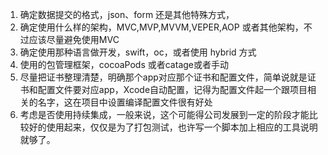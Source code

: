 1. 确定数据提交的格式，json、form 还是其他特殊方式，
2. 确定使用什么样的架构，MVC,MVP,MVVM,VEPER,AOP 或者其他架构，不过应该尽量避免使用MVC
3. 确定使用那种语言做开发，swift，oc，或者使用 hybrid 方式
4. 使用的包管理框架，cocoaPods 或者catage或者手动
5. 尽量把证书整理清楚，明确那个app对应那个证书和配置文件，简单说就是证书和配置文件要对应app，Xcode自动配置，记得为配置文件起一个跟项目相关的名字，这在项目中设置编译配置文件很有好处
6. 考虑是否使用持续集成，一般来说，这个可能得公司发展到一定的阶段才能比较好的使用起来，仅仅是为了打包测试，也许写一个脚本加上相应的工具说明就够了。
